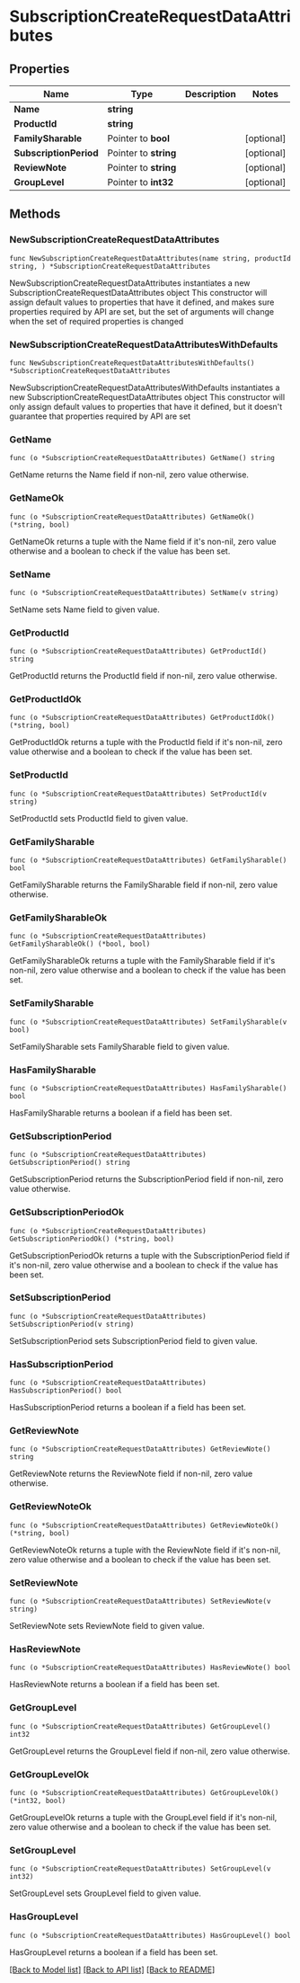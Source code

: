 # SubscriptionCreateRequestDataAttributes

## Properties

Name | Type | Description | Notes
------------ | ------------- | ------------- | -------------
**Name** | **string** |  | 
**ProductId** | **string** |  | 
**FamilySharable** | Pointer to **bool** |  | [optional] 
**SubscriptionPeriod** | Pointer to **string** |  | [optional] 
**ReviewNote** | Pointer to **string** |  | [optional] 
**GroupLevel** | Pointer to **int32** |  | [optional] 

## Methods

### NewSubscriptionCreateRequestDataAttributes

`func NewSubscriptionCreateRequestDataAttributes(name string, productId string, ) *SubscriptionCreateRequestDataAttributes`

NewSubscriptionCreateRequestDataAttributes instantiates a new SubscriptionCreateRequestDataAttributes object
This constructor will assign default values to properties that have it defined,
and makes sure properties required by API are set, but the set of arguments
will change when the set of required properties is changed

### NewSubscriptionCreateRequestDataAttributesWithDefaults

`func NewSubscriptionCreateRequestDataAttributesWithDefaults() *SubscriptionCreateRequestDataAttributes`

NewSubscriptionCreateRequestDataAttributesWithDefaults instantiates a new SubscriptionCreateRequestDataAttributes object
This constructor will only assign default values to properties that have it defined,
but it doesn't guarantee that properties required by API are set

### GetName

`func (o *SubscriptionCreateRequestDataAttributes) GetName() string`

GetName returns the Name field if non-nil, zero value otherwise.

### GetNameOk

`func (o *SubscriptionCreateRequestDataAttributes) GetNameOk() (*string, bool)`

GetNameOk returns a tuple with the Name field if it's non-nil, zero value otherwise
and a boolean to check if the value has been set.

### SetName

`func (o *SubscriptionCreateRequestDataAttributes) SetName(v string)`

SetName sets Name field to given value.


### GetProductId

`func (o *SubscriptionCreateRequestDataAttributes) GetProductId() string`

GetProductId returns the ProductId field if non-nil, zero value otherwise.

### GetProductIdOk

`func (o *SubscriptionCreateRequestDataAttributes) GetProductIdOk() (*string, bool)`

GetProductIdOk returns a tuple with the ProductId field if it's non-nil, zero value otherwise
and a boolean to check if the value has been set.

### SetProductId

`func (o *SubscriptionCreateRequestDataAttributes) SetProductId(v string)`

SetProductId sets ProductId field to given value.


### GetFamilySharable

`func (o *SubscriptionCreateRequestDataAttributes) GetFamilySharable() bool`

GetFamilySharable returns the FamilySharable field if non-nil, zero value otherwise.

### GetFamilySharableOk

`func (o *SubscriptionCreateRequestDataAttributes) GetFamilySharableOk() (*bool, bool)`

GetFamilySharableOk returns a tuple with the FamilySharable field if it's non-nil, zero value otherwise
and a boolean to check if the value has been set.

### SetFamilySharable

`func (o *SubscriptionCreateRequestDataAttributes) SetFamilySharable(v bool)`

SetFamilySharable sets FamilySharable field to given value.

### HasFamilySharable

`func (o *SubscriptionCreateRequestDataAttributes) HasFamilySharable() bool`

HasFamilySharable returns a boolean if a field has been set.

### GetSubscriptionPeriod

`func (o *SubscriptionCreateRequestDataAttributes) GetSubscriptionPeriod() string`

GetSubscriptionPeriod returns the SubscriptionPeriod field if non-nil, zero value otherwise.

### GetSubscriptionPeriodOk

`func (o *SubscriptionCreateRequestDataAttributes) GetSubscriptionPeriodOk() (*string, bool)`

GetSubscriptionPeriodOk returns a tuple with the SubscriptionPeriod field if it's non-nil, zero value otherwise
and a boolean to check if the value has been set.

### SetSubscriptionPeriod

`func (o *SubscriptionCreateRequestDataAttributes) SetSubscriptionPeriod(v string)`

SetSubscriptionPeriod sets SubscriptionPeriod field to given value.

### HasSubscriptionPeriod

`func (o *SubscriptionCreateRequestDataAttributes) HasSubscriptionPeriod() bool`

HasSubscriptionPeriod returns a boolean if a field has been set.

### GetReviewNote

`func (o *SubscriptionCreateRequestDataAttributes) GetReviewNote() string`

GetReviewNote returns the ReviewNote field if non-nil, zero value otherwise.

### GetReviewNoteOk

`func (o *SubscriptionCreateRequestDataAttributes) GetReviewNoteOk() (*string, bool)`

GetReviewNoteOk returns a tuple with the ReviewNote field if it's non-nil, zero value otherwise
and a boolean to check if the value has been set.

### SetReviewNote

`func (o *SubscriptionCreateRequestDataAttributes) SetReviewNote(v string)`

SetReviewNote sets ReviewNote field to given value.

### HasReviewNote

`func (o *SubscriptionCreateRequestDataAttributes) HasReviewNote() bool`

HasReviewNote returns a boolean if a field has been set.

### GetGroupLevel

`func (o *SubscriptionCreateRequestDataAttributes) GetGroupLevel() int32`

GetGroupLevel returns the GroupLevel field if non-nil, zero value otherwise.

### GetGroupLevelOk

`func (o *SubscriptionCreateRequestDataAttributes) GetGroupLevelOk() (*int32, bool)`

GetGroupLevelOk returns a tuple with the GroupLevel field if it's non-nil, zero value otherwise
and a boolean to check if the value has been set.

### SetGroupLevel

`func (o *SubscriptionCreateRequestDataAttributes) SetGroupLevel(v int32)`

SetGroupLevel sets GroupLevel field to given value.

### HasGroupLevel

`func (o *SubscriptionCreateRequestDataAttributes) HasGroupLevel() bool`

HasGroupLevel returns a boolean if a field has been set.


[[Back to Model list]](../README.md#documentation-for-models) [[Back to API list]](../README.md#documentation-for-api-endpoints) [[Back to README]](../README.md)


